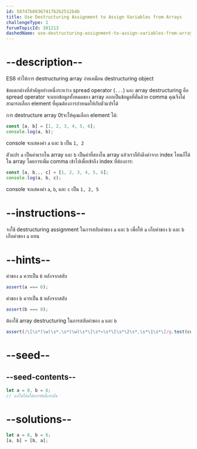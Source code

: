 ```yaml
---
id: 587d7b89367417b2b2512b4b
title: Use Destructuring Assignment to Assign Variables from Arrays
challengeType: 1
forumTopicId: 301213
dashedName: use-destructuring-assignment-to-assign-variables-from-arrays
---
```


# --description--

ES6 ทำให้การ destructuring array ง่ายเหมือน destructuring object

ข้อแตกต่างที่สำคัญอย่างหนึ่งระหว่าง spread operator (`...`) และ array destructuring คือ spread operator จะแยกข้อมูลทั้งหมดของ array ออกเป็นข้อมูลที่คั่นด้วย comma คุณจึงไม่สามารถเลือก element ที่คุณต้องการกำหนดให้กับตัวแปรได้

การ destructure array 0tจะให้คุณเลือก element ได้:

```js
const [a, b] = [1, 2, 3, 4, 5, 6];
console.log(a, b);
```

console จะแสดงค่า `a` และ `b` เป็น `1, 2`

ตัวแปร `a` เป็นค่าแรกใน array และ  `b` เป็นค่าที่สองใน array แล้วเราก็ยังดึงค่าจาก index ไหนก็ได้ใน array โดยการเพิ่ม comma เข้าไปเพื่อเข้าถึง index ที่ต้องการ:

```js
const [a, b,,, c] = [1, 2, 3, 4, 5, 6];
console.log(a, b, c);
```

console จะแสดงค่า `a`, `b`, และ `c` เป็น `1, 2, 5`

# --instructions--

จงใช้ destructuring assignment ในการสลับค่าของ `a` และ `b` 
เพื่อให้ `a` เก็บค่าของ `b` และ `b` เก็บค่าของ `a` แทน

# --hints--

ค่าของ `a` ควรเป็น `6` หลังจากสลับ

```js
assert(a === 6);
```

ค่าของ `b` ควรเป็น `8` หลังจากสลับ

```js
assert(b === 8);
```

ต้องใช้ array destructuring ในการสลับค่าของ `a` และ `b`

```js
assert(/\[\s*(\w)\s*,\s*(\w)\s*\]\s*=\s*\[\s*\2\s*,\s*\1\s*\]/g.test(code));
```

# --seed--

## --seed-contents--

```js
let a = 8, b = 6;
// แก้ไขโค้ดใต้บรรทัดนี้เท่านั้น
```

# --solutions--

```js
let a = 8, b = 6;
[a, b] = [b, a];
```

